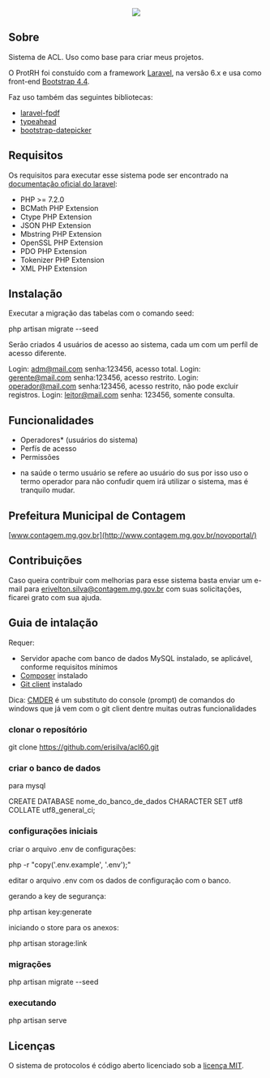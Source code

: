 <p align="center"><img src="http://www.contagem.mg.gov.br/novoportal/wp-content/themes/pmc/images/logo-prefeitura-contagem.png"></p>

## Sobre

Sistema de ACL. Uso como base para criar meus projetos. 

O ProtRH foi constuído com a framework [Laravel](https://laravel.com/), na versão 6.x e usa como front-end [Bootstrap 4.4](https://getbootstrap.com/).

Faz uso também das seguintes bibliotecas:

- [laravel-fpdf](https://github.com/codedge/laravel-fpdf)
- [typeahead](https://github.com/corejavascript/typeahead.js)
- [bootstrap-datepicker](https://github.com/uxsolutions/bootstrap-datepicker)

## Requisitos

Os requisitos para executar esse sistema pode ser encontrado na [documentação oficial do laravel](https://laravel.com/docs/6.x):

- PHP >= 7.2.0
- BCMath PHP Extension
- Ctype PHP Extension
- JSON PHP Extension
- Mbstring PHP Extension
- OpenSSL PHP Extension
- PDO PHP Extension
- Tokenizer PHP Extension
- XML PHP Extension

## Instalação

Executar a migração das tabelas com o comando seed:

php artisan migrate --seed

Serão criados 4 usuários de acesso ao sistema, cada um com um perfíl de acesso diferente.

Login: adm@mail.com senha:123456, acesso total.
Login: gerente@mail.com senha:123456, acesso restrito.
Login: operador@mail.com senha:123456, acesso restrito, não pode excluir registros.
Login: leitor@mail.com senha: 123456, somente consulta.

## Funcionalidades

- Operadores* (usuários do sistema)
- Perfís de acesso
- Permissões

* na saúde o termo usuário se refere ao usuário do sus por isso uso o termo operador para não confudir quem irá utilizar o sistema, mas é tranquilo mudar.

## Prefeitura Municipal de Contagem

[www.contagem.mg.gov.br](http://www.contagem.mg.gov.br/novoportal/)

## Contribuições

Caso queira contribuir com melhorias para esse sistema basta enviar um e-mail para erivelton.silva@contagem.mg.gov.br com suas solicitações, ficarei grato com sua ajuda.

## Guia de intalação

Requer:

- Servidor apache com banco de dados MySQL instalado, se aplicável, conforme requisitos mínimos
- [Composer](https://getcomposer.org/download/) instalado
- [Git client](https://git-scm.com/downloads) instalado

Dica: [CMDER](https://cmder.net/) é um substituto do console (prompt) de comandos do windows que já vem com o git client dentre muitas outras funcionalidades

### clonar o reposítório

git clone https://github.com/erisilva/acl60.git

### criar o banco de dados

para mysql

CREATE DATABASE nome_do_banco_de_dados CHARACTER SET utf8 COLLATE utf8_general_ci;

### configurações iniciais

criar o arquivo .env de configurações:

php -r "copy('.env.example', '.env');"

editar o arquivo .env com os dados de configuração com o banco.

gerando a key de segurança:

php artisan key:generate

iniciando o store para os anexos:

php artisan storage:link

### migrações

php artisan migrate --seed

### executando

php artisan serve

## Licenças

O sistema de protocolos é código aberto licenciado sob a [licença MIT](https://opensource.org/licenses/MIT).


